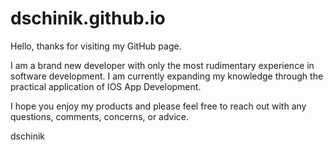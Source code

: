 # dschinik.github.io
Hello, thanks for visiting my GitHub page.

I am a brand new developer with only the most rudimentary experience in software development. I am currently expanding my knowledge through the practical application of IOS App Development.

I hope you enjoy my products and please feel free to reach out with any questions, comments, concerns, or advice.

dschinik

